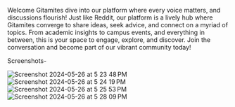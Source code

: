 Welcome Gitamites dive into our platform where every voice matters, and discussions flourish! Just like Reddit, our platform is a lively hub where Gitamites converge to share ideas, seek advice, and connect on a myriad of topics. From academic insights to campus events, and everything in between, this is your space to engage, explore, and discover. Join the conversation and become part of our vibrant community today!

Screenshots-

![Screenshot 2024-05-26 at 5 23 48 PM](https://github.com/ShashankChaganti/G_Connect/assets/146160515/a2c84bdd-3163-43bc-8247-0bb133163106)
![Screenshot 2024-05-26 at 5 24 19 PM](https://github.com/ShashankChaganti/G_Connect/assets/146160515/2c4ada61-90fb-4270-9cdd-c5faa805f1cf)
![Screenshot 2024-05-26 at 5 25 53 PM](https://github.com/ShashankChaganti/G_Connect/assets/146160515/73d7af2b-382b-47f1-9a63-4fe9ee1ffeb7)
![Screenshot 2024-05-26 at 5 28 09 PM](https://github.com/ShashankChaganti/G_Connect/assets/146160515/1c1a6e32-e7b5-4992-a9ea-d34c77eabb3f)
